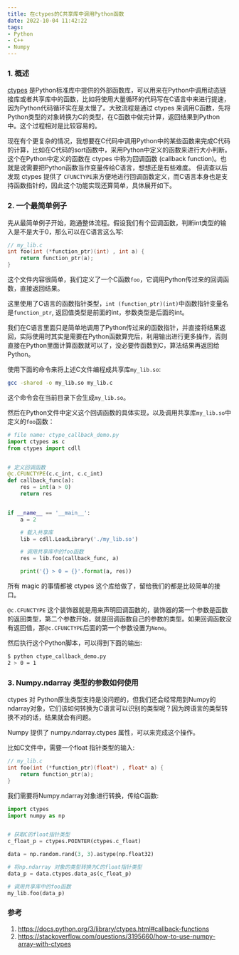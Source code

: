 ```yaml
---
title: 在ctypes的C共享库中调用Python函数
date: 2022-10-04 11:42:22
tags:
- Python
- C++
- Numpy
---
```

### 1. 概述
[ctypes](https://docs.python.org/3/library/ctypes.html) 是Python标准库中提供的外部函数库，可以用来在Python中调用动态链接库或者共享库中的函数，比如将使用大量循环的代码写在C语言中来进行提速，因为Python代码循环实在是太慢了。大致流程是通过 ctypes 来调用C函数，先将Python类型的对象转换为C的类型，在C函数中做完计算，返回结果到Python中。这个过程相对是比较容易的。

现在有个更复杂的情况，我想要在C代码中调用Python中的某些函数来完成C代码的计算，比如在C代码的sort函数中，采用Python中定义的函数来进行大小判断。这个在Python中定义的函数在 ctypes 中称为回调函数 (callback function)。也就是说需要把Python函数当作变量传给C语言，想想还是有些难度。 但调查以后发现 ctypes 提供了 `CFUNCTYPE`来方便地进行回调函数定义，而C语言本身也是支持函数指针的，因此这个功能实现还算简单，具体展开如下。
<!--more-->

### 2. 一个最简单例子
先从最简单例子开始，跑通整体流程。假设我们有个回调函数，判断int类型的输入是不是大于0，那么可以在C语言这么写:
```c
// my_lib.c
int foo(int (*function_ptr)(int) , int a) {
	return function_ptr(a);
}
```
这个文件内容很简单，我们定义了一个C函数`foo`，它调用Python传过来的回调函数，直接返回结果。

这里使用了C语言的函数指针类型，`int (function_ptr)(int)`中函数指针变量名是`function_ptr`, 返回值类型是前面的int，参数类型是后面的int。

我们在C语言里面只是简单地调用了Python传过来的函数指针，并直接将结果返回，实际使用时其实是需要在Python函数算完后，利用输出进行更多操作，否则直接在Python里面计算函数就可以了，没必要传函数到C，算法结果再返回给Python。

使用下面的命令来将上述C文件编程成共享库`my_lib.so`:
```bash
gcc -shared -o my_lib.so my_lib.c
```
这个命令会在当前目录下会生成`my_lib.so`。

然后在Python文件中定义这个回调函数的具体实现，以及调用共享库`my_lib.so`中定义的`foo`函数：
```python
# file name: ctype_callback_demo.py
import ctypes as c
from ctypes import cdll


# 定义回调函数
@c.CFUNCTYPE(c.c_int, c.c_int)
def callback_func(a):
    res = int(a > 0)
    return res


if __name__ == '__main__':
    a = 2

	# 载入共享库
    lib = cdll.LoadLibrary('./my_lib.so')

	# 调用共享库中的foo函数
    res = lib.foo(callback_func, a)

    print('{} > 0 = {}'.format(a, res))
```
所有 magic 的事情都被 ctypes 这个库给做了，留给我们的都是比较简单的接口。

`@c.CFUNCTYPE` 这个装饰器就是用来声明回调函数的，装饰器的第一个参数是函数的返回类型，第二个参数开始，就是回调函数自己的参数的类型。如果回调函数没有返回值，那`@c.CFUNCTYPE`后面的第一个参数设置为`None`。

然后执行这个Python脚本，可以得到下面的输出:
```bash
$ python ctype_callback_demo.py
2 > 0 = 1
```

### 3. Numpy.ndarray 类型的参数如何使用

ctypes 对 Python原生类型支持是没问题的，但我们还会经常用到Numpy的ndarray对象，它们该如何转换为C语言可以识别的类型呢？因为跨语言的类型转换不对的话，结果就会有问题。

Numpy 提供了 numpy.ndarray.ctypes 属性，可以来完成这个操作。

比如C文件中，需要一个float 指针类型的输入:
```cpp
// my_lib.c
int foo(int (*function_ptr)(float*) , float* a) {
	return function_ptr(a);
}
```

我们需要将Numpy.ndarray对象进行转换，传给C函数:

```python
import ctypes
import numpy as np


# 获取C的float指针类型
c_float_p = ctypes.POINTER(ctypes.c_float)

data = np.random.rand(3, 3).astype(np.float32)

# 将np.ndarray 对象的类型转换为C的float指针类型
data_p = data.ctypes.data_as(c_float_p)

# 调用共享库中的foo函数
my_lib.foo(data_p)
```

### 参考
1. <https://docs.python.org/3/library/ctypes.html#callback-functions>
2. <https://stackoverflow.com/questions/3195660/how-to-use-numpy-array-with-ctypes>

